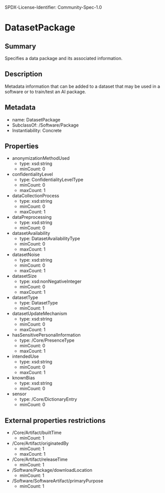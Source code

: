 SPDX-License-Identifier: Community-Spec-1.0

# DatasetPackage

## Summary

Specifies a data package and its associated information.

## Description

Metadata information that can be added to a dataset that may be used in a software or to train/test an AI package.

## Metadata

- name: DatasetPackage
- SubclassOf: /Software/Package
- Instantiability: Concrete

## Properties

- anonymizationMethodUsed
  - type: xsd:string
  - minCount: 0
- confidentialityLevel
  - type: ConfidentialityLevelType
  - minCount: 0
  - maxCount: 1
- dataCollectionProcess
  - type: xsd:string
  - minCount: 0
  - maxCount: 1
- dataPreprocessing
  - type: xsd:string
  - minCount: 0
- datasetAvailability
  - type: DatasetAvailabilityType
  - minCount: 0
  - maxCount: 1
- datasetNoise
  - type: xsd:string
  - minCount: 0
  - maxCount: 1
- datasetSize
  - type: xsd:nonNegativeInteger
  - minCount: 0
  - maxCount: 1
- datasetType
  - type: DatasetType
  - minCount: 1
- datasetUpdateMechanism
  - type: xsd:string
  - minCount: 0
  - maxCount: 1
- hasSensitivePersonalInformation
  - type: /Core/PresenceType
  - minCount: 0
  - maxCount: 1
- intendedUse
  - type: xsd:string
  - minCount: 0
  - maxCount: 1
- knownBias
  - type: xsd:string
  - minCount: 0
- sensor
  - type: /Core/DictionaryEntry
  - minCount: 0

## External properties restrictions

- /Core/Artifact/builtTime
  - minCount: 1
- /Core/Artifact/originatedBy
  - minCount: 1
  - maxCount: 1
- /Core/Artifact/releaseTime
  - minCount: 1
- /Software/Package/downloadLocation
  - minCount: 1
- /Software/SoftwareArtifact/primaryPurpose
  - minCount: 1
